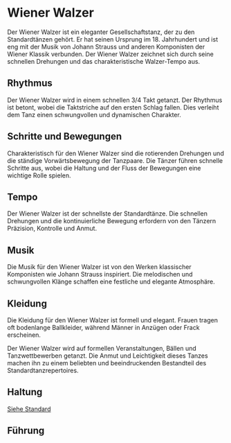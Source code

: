 
# Wiener Walzer

Der Wiener Walzer ist ein eleganter Gesellschaftstanz, der zu den Standardtänzen gehört. Er hat seinen Ursprung im 18. Jahrhundert und ist eng mit der Musik von Johann Strauss und anderen Komponisten der Wiener Klassik verbunden. Der Wiener Walzer zeichnet sich durch seine schnellen Drehungen und das charakteristische Walzer-Tempo aus.

## Rhythmus

Der Wiener Walzer wird in einem schnellen 3/4 Takt getanzt. Der Rhythmus ist betont, wobei die Taktstriche auf den ersten Schlag fallen. Dies verleiht dem Tanz einen schwungvollen und dynamischen Charakter.

## Schritte und Bewegungen

Charakteristisch für den Wiener Walzer sind die rotierenden Drehungen und die ständige Vorwärtsbewegung der Tanzpaare. Die Tänzer führen schnelle Schritte aus, wobei die Haltung und der Fluss der Bewegungen eine wichtige Rolle spielen.

## Tempo

Der Wiener Walzer ist der schnellste der Standardtänze. Die schnellen Drehungen und die kontinuierliche Bewegung erfordern von den Tänzern Präzision, Kontrolle und Anmut.

## Musik

Die Musik für den Wiener Walzer ist von den Werken klassischer Komponisten wie Johann Strauss inspiriert. Die melodischen und schwungvollen Klänge schaffen eine festliche und elegante Atmosphäre.

## Kleidung

Die Kleidung für den Wiener Walzer ist formell und elegant. Frauen tragen oft bodenlange Ballkleider, während Männer in Anzügen oder Frack erscheinen.

Der Wiener Walzer wird auf formellen Veranstaltungen, Bällen und Tanzwettbewerben getanzt. Die Anmut und Leichtigkeit dieses Tanzes machen ihn zu einem beliebten und beeindruckenden Bestandteil des Standardtanzrepertoires.

## Haltung

[Siehe Standard](../index.md#haltung)

## Führung
